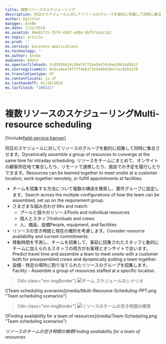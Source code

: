 ```yaml
---
title: 複数リソースのスケジューリング
description: 同日のスケジュールに対してリソースのグループを動的に招集して同時に集合させます
author: Dgittler
manager: AnnBe
ms.date: 7/22/2018
ms.assetid: 96e82715-35fd-4587-a004-bbf57a14c1b2
ms.topic: article
ms.prod: ''
ms.service: business-applications
ms.technology: ''
ms.author: Annbe
audience: Admin
ms.openlocfilehash: 3c85958e24c30ef4f72ba56476c6ee59014d5622
ms.sourcegitcommit: 0c8ca4eaf47f7f4b83f1b544b910e7cac92bd1f0
ms.translationtype: HT
ms.contentlocale: ja-JP
ms.lasthandoff: 01/10/2019
ms.locfileid: "199221"
---
```

#  <a name="multi-resource-scheduling"></a><span data-ttu-id="87a43-103">複数リソースのスケジューリング</span><span class="sxs-lookup"><span data-stu-id="87a43-103">Multi-resource scheduling</span></span>

[!include[field-service banner](../../../includes/field-service.md)]

<span data-ttu-id="87a43-104">同日のスケジュールに対してリソースのグループを動的に招集して同時に集合させます。</span><span class="sxs-lookup"><span data-stu-id="87a43-104">Dynamically assemble a group of resources to converge at the same time for intraday scheduling.</span></span> <span data-ttu-id="87a43-105">リソースをチームにまとめて、オンサイトの顧客所在地で集合したり、リモートで連携したり、施設での予定を履行したりできます。</span><span class="sxs-lookup"><span data-stu-id="87a43-105">Resources can be teamed together to meet onsite at a customer location, work together remotely, or fulfill appointments at facilities.</span></span>

- <span data-ttu-id="87a43-106">チームを招集する方法について複数の構成を検索し、要件グループに設定します。</span><span class="sxs-lookup"><span data-stu-id="87a43-106">Search across the multiple configurations of how the team can be assembled, set up on the requirement group.</span></span>
- <span data-ttu-id="87a43-107">さまざまな組み合わせ:</span><span class="sxs-lookup"><span data-stu-id="87a43-107">Mix and match:</span></span>
  - <span data-ttu-id="87a43-108">プールと個々のリソース</span><span class="sxs-lookup"><span data-stu-id="87a43-108">Pools and individual resources</span></span>
  - <span data-ttu-id="87a43-109">個人とスタッフ</span><span class="sxs-lookup"><span data-stu-id="87a43-109">Individuals and crews</span></span>
  - <span data-ttu-id="87a43-110">人、備品、設備</span><span class="sxs-lookup"><span data-stu-id="87a43-110">People, equipment, and facilities</span></span>
- <span data-ttu-id="87a43-111">リソースの空き時間と現在の確約を考慮します。</span><span class="sxs-lookup"><span data-stu-id="87a43-111">Consider resource availability and current commitments.</span></span> 
- <span data-ttu-id="87a43-112">移動時間を予測し、チームを招集して、事前に招集されたスタッフと動的にチームに加えられるスタッフの両方がお客様とオンサイトで会います。</span><span class="sxs-lookup"><span data-stu-id="87a43-112">Predict travel time and assemble a team to meet onsite with a customer both for preassembled crews and dynamically putting a team together.</span></span>
- <span data-ttu-id="87a43-113">設備 - 特定の場所に割り当てられたリソースのグループを招集します。</span><span class="sxs-lookup"><span data-stu-id="87a43-113">Facility - Assemble a group of resources staffed at a specific location.</span></span>

> [!div class="mx-imgBorder"]
> <span data-ttu-id="87a43-114">![チーム スケジュールのシナリオ](media/Multi-Resource-Scheduling-PPT.png "チーム スケジュールのシナリオ")
<!-- picture --></span><span class="sxs-lookup"><span data-stu-id="87a43-114">![Team scheduling scenarios](media/Multi-Resource-Scheduling-PPT.png "Team scheduling scenarios")
<!-- picture --></span></span>

> [!div class="mx-imgBorder"]
> <span data-ttu-id="87a43-115">![リソースのチームの空き時間の検索](media/Team-Scheduling.png "チーム スケジュールのシナリオ")
<!-- picture --></span><span class="sxs-lookup"><span data-stu-id="87a43-115">![Finding availability for a team of resources](media/Team-Scheduling.png "Team scheduling scenarios")
<!-- picture --></span></span>

<span data-ttu-id="87a43-116">*リソースのチームの空き時間の検索*</span><span class="sxs-lookup"><span data-stu-id="87a43-116">*Finding availability for a team of resources*</span></span>
